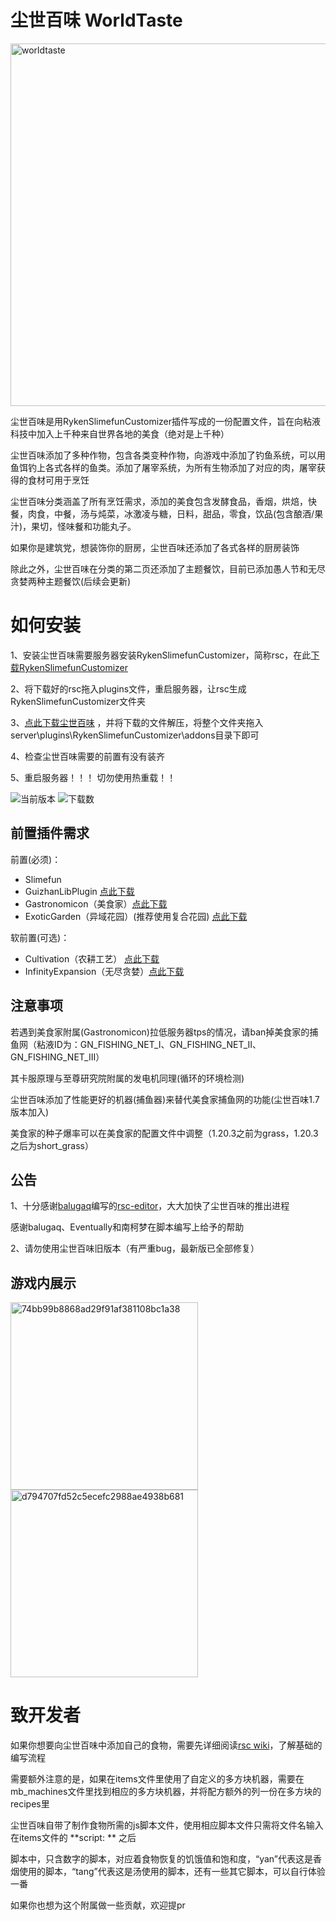 # 尘世百味 WorldTaste

<img width="580" height="580" alt="worldtaste" src="https://github.com/user-attachments/assets/89593566-830a-466a-b8f2-6cd2b2459d0b" />

尘世百味是用RykenSlimefunCustomizer插件写成的一份配置文件，旨在向粘液科技中加入上千种来自世界各地的美食（绝对是上千种）

尘世百味添加了多种作物，包含各类变种作物，向游戏中添加了钓鱼系统，可以用鱼饵钓上各式各样的鱼类。添加了屠宰系统，为所有生物添加了对应的肉，屠宰获得的食材可用于烹饪

尘世百味分类涵盖了所有烹饪需求，添加的美食包含发酵食品，香烟，烘焙，快餐，肉食，中餐，汤与炖菜，冰激凌与糖，日料，甜品，零食，饮品(包含酿酒/果汁)，果切，怪味餐和功能丸子。

如果你是建筑党，想装饰你的厨房，尘世百味还添加了各式各样的厨房装饰

除此之外，尘世百味在分类的第二页还添加了主题餐饮，目前已添加愚人节和无尽贪婪两种主题餐饮(后续会更新)

# 如何安装

1、安装尘世百味需要服务器安装RykenSlimefunCustomizer，简称rsc，在此[下载RykenSlimefunCustomizer](https://builds.guizhanss.com/SlimefunReloadingProject/RykenSlimeCustomizer/main)

2、将下载好的rsc拖入plugins文件，重启服务器，让rsc生成RykenSlimefunCustomizer文件夹

3、[点此下载尘世百味](https://github.com/haiman233/WorldTaste/releases) ，并将下载的文件解压，将整个文件夹拖入server\plugins\RykenSlimefunCustomizer\addons目录下即可

4、检查尘世百味需要的前置有没有装齐

5、重启服务器！！！ 切勿使用热重载！！


![当前版本](https://img.shields.io/github/v/release/haiman233/WorldTaste?include_prereleases)
![下载数](https://img.shields.io/github/downloads/haiman233/WorldTaste/total)

## 前置插件需求
前置(必须)：
- Slimefun
- GuizhanLibPlugin [点此下载](https://builds.guizhanss.com/ybw0014/GuizhanLibPlugin/master)
- Gastronomicon（美食家）[点此下载](https://builds.guizhanss.com/SlimefunGuguProject/Gastronomicon/master)
- ExoticGarden（异域花园）(推荐使用复合花园) [点此下载](https://builds.guizhanss.com/balugaq/ExoticGardenComplex/master)

软前置(可选)：
- Cultivation（农耕工艺） [点此下载](https://builds.guizhanss.com/SlimefunGuguProject/Cultivation/main)
- InfinityExpansion（无尽贪婪）[点此下载](https://builds.guizhanss.com/SlimefunGuguProject/InfinityExpansion/master)

## 注意事项

若遇到美食家附属(Gastronomicon)拉低服务器tps的情况，请ban掉美食家的捕鱼网（粘液ID为：GN_FISHING_NET_I、GN_FISHING_NET_II、GN_FISHING_NET_III）

其卡服原理与至尊研究院附属的发电机同理(循环的环境检测)

尘世百味添加了性能更好的机器(捕鱼器)来替代美食家捕鱼网的功能(尘世百味1.7版本加入)

美食家的种子爆率可以在美食家的配置文件中调整（1.20.3之前为grass，1.20.3之后为short_grass）

## 公告

1、十分感谢[balugaq](https://github.com/balugaq)编写的[rsc-editor](https://github.com/balugaq/RSCEditor)，大大加快了尘世百味的推出进程

感谢balugaq、Eventually和南柯梦在脚本编写上给予的帮助

2、请勿使用尘世百味旧版本（有严重bug，最新版已全部修复）


## 游戏内展示

<img width="300" height="300" alt="74bb99b8868ad29f91af381108bc1a38" src="https://github.com/user-attachments/assets/c674dcd3-d308-43db-a639-230b9c9e72da" />
<img width="300" height="300" alt="d794707fd52c5ecefc2988ae4938b681" src="https://github.com/user-attachments/assets/068c3c29-6566-40bc-9f02-0ab2e61e9dfb" />


# 致开发者

如果你想要向尘世百味中添加自己的食物，需要先详细阅读[rsc wiki](https://rsc.hiworldmc.com/)，了解基础的编写流程

需要额外注意的是，如果在items文件里使用了自定义的多方块机器，需要在mb_machines文件里找到相应的多方块机器，并将配方额外的列一份在多方块的recipes里

尘世百味自带了制作食物所需的js脚本文件，使用相应脚本文件只需将文件名输入在items文件的 **script: ** 之后

脚本中，只含数字的脚本，对应着食物恢复的饥饿值和饱和度，“yan”代表这是香烟使用的脚本，“tang”代表这是汤使用的脚本，还有一些其它脚本，可以自行体验一番

如果你也想为这个附属做一些贡献，欢迎提pr



